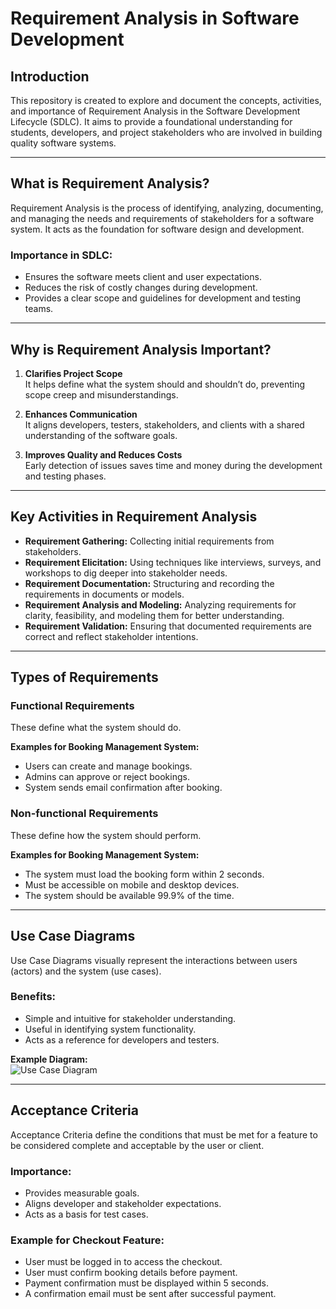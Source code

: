 # Requirement Analysis in Software Development

## Introduction
This repository is created to explore and document the concepts, activities, and importance of Requirement Analysis in the Software Development Lifecycle (SDLC). It aims to provide a foundational understanding for students, developers, and project stakeholders who are involved in building quality software systems.

---

## What is Requirement Analysis?
Requirement Analysis is the process of identifying, analyzing, documenting, and managing the needs and requirements of stakeholders for a software system. It acts as the foundation for software design and development.

### Importance in SDLC:
- Ensures the software meets client and user expectations.
- Reduces the risk of costly changes during development.
- Provides a clear scope and guidelines for development and testing teams.

---

## Why is Requirement Analysis Important?

1. **Clarifies Project Scope**  
   It helps define what the system should and shouldn’t do, preventing scope creep and misunderstandings.

2. **Enhances Communication**  
   It aligns developers, testers, stakeholders, and clients with a shared understanding of the software goals.

3. **Improves Quality and Reduces Costs**  
   Early detection of issues saves time and money during the development and testing phases.

---

## Key Activities in Requirement Analysis

- **Requirement Gathering:** Collecting initial requirements from stakeholders.
- **Requirement Elicitation:** Using techniques like interviews, surveys, and workshops to dig deeper into stakeholder needs.
- **Requirement Documentation:** Structuring and recording the requirements in documents or models.
- **Requirement Analysis and Modeling:** Analyzing requirements for clarity, feasibility, and modeling them for better understanding.
- **Requirement Validation:** Ensuring that documented requirements are correct and reflect stakeholder intentions.

---

## Types of Requirements

### Functional Requirements
These define what the system should do.

**Examples for Booking Management System:**
- Users can create and manage bookings.
- Admins can approve or reject bookings.
- System sends email confirmation after booking.

### Non-functional Requirements
These define how the system should perform.

**Examples for Booking Management System:**
- The system must load the booking form within 2 seconds.
- Must be accessible on mobile and desktop devices.
- The system should be available 99.9% of the time.

---

## Use Case Diagrams

Use Case Diagrams visually represent the interactions between users (actors) and the system (use cases).

### Benefits:
- Simple and intuitive for stakeholder understanding.
- Useful in identifying system functionality.
- Acts as a reference for developers and testers.

**Example Diagram:**  
![Use Case Diagram](alx-booking-uc.png)

---

## Acceptance Criteria

Acceptance Criteria define the conditions that must be met for a feature to be considered complete and acceptable by the user or client.

### Importance:
- Provides measurable goals.
- Aligns developer and stakeholder expectations.
- Acts as a basis for test cases.

### Example for Checkout Feature:
- User must be logged in to access the checkout.
- User must confirm booking details before payment.
- Payment confirmation must be displayed within 5 seconds.
- A confirmation email must be sent after successful payment.
